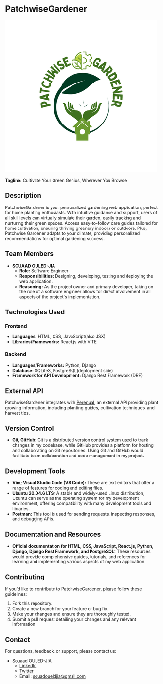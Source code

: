 # PatchwiseGardener

![PatchwiseGardener Screenshot](/frontend/src/assets/logo.png)

**Tagline:** Cultivate Your Green Genius, Wherever You Browse

## Description

PatchwiseGardener is your personalized gardening web application, perfect for home planting enthusiasts. With intuitive guidance and support, users of all skill levels can virtually simulate their garden, easily tracking and nurturing their green spaces. Access easy-to-follow care guides tailored for home cultivation, ensuring thriving greenery indoors or outdoors. Plus, Patchwise Gardener adapts to your climate, providing personalized recommendations for optimal gardening success.

## Team Members

- **SOUAAD OULED-JIA**
  - **Role:** Software Engineer
  - **Responsibilities:** Designing, developing, testing and deploying the web application.
  - **Reasoning:** As the project owner and primary developer, taking on the role of a software engineer allows for direct involvement in all aspects of the project's implementation.

## Technologies Used

### Frontend

- **Languages:** HTML, CSS, JavaScript(also JSX)
- **Libraries/Frameworks:** React.js with VITE

### Backend

- **Languages/Frameworks:** Python, Django
- **Database:** SQLite3, PostgreSQL(deployment side)
- **Framework for API Development:** Django Rest Framework (DRF)

## External API

PatchwiseGardener integrates with [Perenual](https://perenual.com/), an external API providing plant growing information, including planting guides, cultivation techniques, and harvest tips.

## Version Control

- **Git, GitHub:** Git is a distributed version control system used to track changes in my codebase, while GitHub provides a platform for hosting and collaborating on Git repositories. Using Git and GitHub would facilitate team collaboration and code management in my project.

## Development Tools

- **Vim; Visual Studio Code (VS Code):** These are text editors that offer a range of features for coding and editing files.
- **Ubuntu 20.04.6 LTS:** A stable and widely-used Linux distribution, Ubuntu can serve as the operating system for my development environment, offering compatibility with many development tools and libraries.
- **Postman:** This tool is used for sending requests, inspecting responses, and debugging APIs.

## Documentation and Resources

- **Official documentation for HTML, CSS, JavaScript, React.js, Python, Django, Django Rest Framework, and PostgreSQL:** These resources would provide comprehensive guides, tutorials, and references for learning and implementing various aspects of my web application.


## Contributing

If you'd like to contribute to PatchwiseGardener, please follow these guidelines:

1. Fork this repository.
2. Create a new branch for your feature or bug fix.
3. Make your changes and ensure they are thoroughly tested.
4. Submit a pull request detailing your changes and any relevant information.


## Contact

For questions, feedback, or support, please contact us:

- Souaad OULED-JIA
  - [LinkedIn](https://www.linkedin.com/in/souaad-ouled-jia-96a15853/)
  - [Twitter](https://x.com/souad_jia)
  - Email: souadoueldjia@gmail.com
